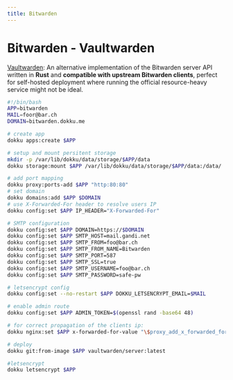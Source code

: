 ```yaml
---
title: Bitwarden
---
```


# Bitwarden - Vaultwarden

[Vaultwarden](https://github.com/dani-garcia/vaultwarden#installation): An alternative implementation of the Bitwarden server API written in **Rust** and **compatible with upstream Bitwarden clients**, perfect for self-hosted deployment where running the official resource-heavy service might not be ideal.

```bash
#!/bin/bash
APP=bitwarden
MAIL=foor@bar.ch
DOMAIN=bitwarden.dokku.me

# create app
dokku apps:create $APP

# setup and mount persitent storage
mkdir -p /var/lib/dokku/data/storage/$APP/data
dokku storage:mount $APP /var/lib/dokku/data/storage/$APP/data:/data/

# add port mapping
dokku proxy:ports-add $APP "http:80:80"
# set domain
dokku domains:add $APP $DOMAIN
# use X-Forwarded-For header to resolve users IP
dokku config:set $APP IP_HEADER="X-Forwarded-For"

# SMTP configuration
dokku config:set $APP DOMAIN=https://$DOMAIN
dokku config:set $APP SMTP_HOST=mail.gandi.net
dokku config:set $APP SMTP_FROM=foo@bar.ch
dokku config:set $APP SMTP_FROM_NAME=Bitwarden
dokku config:set $APP SMTP_PORT=587 
dokku config:set $APP SMTP_SSL=true
dokku config:set $APP SMTP_USERNAME=foo@bar.ch
dokku config:set $APP SMTP_PASSWORD=safe-pw

# letsencrypt config
dokku config:set --no-restart $APP DOKKU_LETSENCRYPT_EMAIL=$MAIL

# enable admin route
dokku config:set $APP ADMIN_TOKEN=$(openssl rand -base64 48)

# for correct propagation of the clients ip:
dokku nginx:set $APP x-forwarded-for-value "\$proxy_add_x_forwarded_for"

# deploy
dokku git:from-image $APP vaultwarden/server:latest

#letsencrypt
dokku letsencrypt $APP
```
